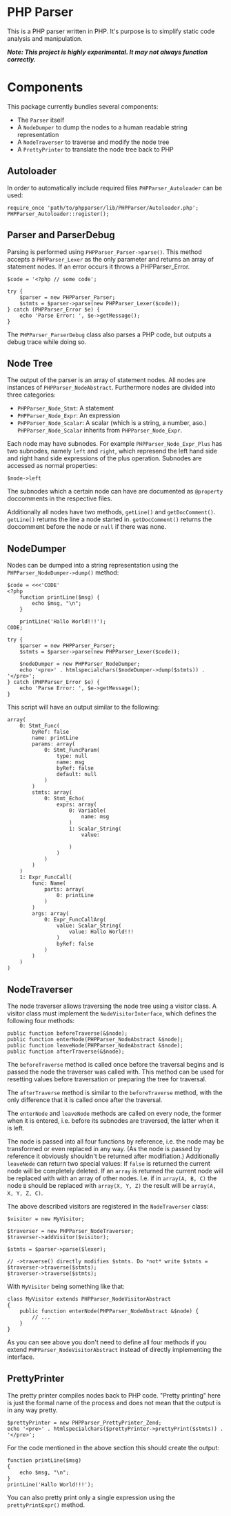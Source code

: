 PHP Parser
==========

This is a PHP parser written in PHP. It's purpose is to simplify static code analysis and
manipulation.

***Note: This project is highly experimental. It may not always function correctly.***

Components
==========

This package currently bundles several components:

 * The `Parser` itself
 * A `NodeDumper` to dump the nodes to a human readable string representation
 * A `NodeTraverser` to traverse and modify the node tree
 * A `PrettyPrinter` to translate the node tree back to PHP

Autoloader
----------

In order to automatically include required files `PHPParser_Autoloader` can be used:

    require_once 'path/to/phpparser/lib/PHPParser/Autoloader.php';
    PHPParser_Autoloader::register();

Parser and ParserDebug
----------------------

Parsing is performed using `PHPParser_Parser->parse()`. This method accepts a `PHPParser_Lexer`
as the only parameter and returns an array of statement nodes. If an error occurs it throws a
PHPParser_Error.

    $code = '<?php // some code';

    try {
        $parser = new PHPParser_Parser;
        $stmts = $parser->parse(new PHPParser_Lexer($code));
    } catch (PHPParser_Error $e) {
        echo 'Parse Error: ', $e->getMessage();
    }

The `PHPParser_ParserDebug` class also parses a PHP code, but outputs a debug trace while doing so.

Node Tree
---------

The output of the parser is an array of statement nodes. All nodes are instances of
`PHPParser_NodeAbstract`. Furthermore nodes are divided into three categories:

 * `PHPParser_Node_Stmt`: A statement
 * `PHPParser_Node_Expr`: An expression
 * `PHPParser_Node_Scalar`: A scalar (which is a string, a number, aso.)
   `PHPParser_Node_Scalar` inherits from `PHPParser_Node_Expr`.

Each node may have subnodes. For example `PHPParser_Node_Expr_Plus` has two subnodes, namely `left`
and `right`, which represend the left hand side and right hand side expressions of the plus operation.
Subnodes are accessed as normal properties:

    $node->left

The subnodes which a certain node can have are documented as `@property` doccomments in the
respective files.

Additionally all nodes have two methods, `getLine()` and `getDocComment()`.
`getLine()` returns the line a node started in.
`getDocComment()` returns the doccomment before the node or `null` if there was none.

NodeDumper
----------

Nodes can be dumped into a string representation using the `PHPParser_NodeDumper->dump()` method:

    $code = <<<'CODE'
    <?php
        function printLine($msg) {
            echo $msg, "\n";
        }

        printLine('Hallo World!!!');
    CODE;

    try {
        $parser = new PHPParser_Parser;
        $stmts = $parser->parse(new PHPParser_Lexer($code));

        $nodeDumper = new PHPParser_NodeDumper;
        echo '<pre>' . htmlspecialchars($nodeDumper->dump($stmts)) . '</pre>';
    } catch (PHPParser_Error $e) {
        echo 'Parse Error: ', $e->getMessage();
    }

This script will have an output similar to the following:

    array(
        0: Stmt_Func(
            byRef: false
            name: printLine
            params: array(
                0: Stmt_FuncParam(
                    type: null
                    name: msg
                    byRef: false
                    default: null
                )
            )
            stmts: array(
                0: Stmt_Echo(
                    exprs: array(
                        0: Variable(
                            name: msg
                        )
                        1: Scalar_String(
                            value:

                        )
                    )
                )
            )
        )
        1: Expr_FuncCall(
            func: Name(
                parts: array(
                    0: printLine
                )
            )
            args: array(
                0: Expr_FuncCallArg(
                    value: Scalar_String(
                        value: Hallo World!!!
                    )
                    byRef: false
                )
            )
        )
    )

NodeTraverser
-------------

The node traverser allows traversing the node tree using a visitor class. A visitor class must
implement the `NodeVisitorInterface`, which defines the following four methods:

    public function beforeTraverse(&$node);
    public function enterNode(PHPParser_NodeAbstract &$node);
    public function leaveNode(PHPParser_NodeAbstract &$node);
    public function afterTraverse(&$node);

The `beforeTraverse` method is called once before the traversal begins and is passed the node the
traverser was called with. This method can be used for resetting values before traversation or
preparing the tree for traversal.

The `afterTraverse` method is similar to the `beforeTraverse` method, with the only difference that
it is called once after the traversal.

The `enterNode` and `leaveNode` methods are called on every node, the former when it is entered, i.e.
before its subnodes are traversed, the latter when it is left.

The node is passed into all four functions by reference, i.e. the node may be transformed or even
replaced in any way. (As the node is passed by reference it obviously shouldn't be returned after
modifiation.) Additionally `leaveNode` can return two special values: If `false` is returned the
current node will be completely deleted. If an `array` is returned the current node will be replaced
with with an array of other nodes. I.e. if in `array(A, B, C)` the node `B` should be replaced with
`array(X, Y, Z)` the result will be `array(A, X, Y, Z, C)`.

The above described visitors are registered in the `NodeTraverser` class:

    $visitor = new MyVisitor;

    $traverser = new PHPParser_NodeTraverser;
    $traverser->addVisitor($visitor);

    $stmts = $parser->parse($lexer);

    // ->traverse() directly modifies $stmts. Do *not* write $stmts = $traverser->traverse($stmts);
    $traverser->traverse($stmts);

With `MyVisitor` being something like that:

    class MyVisitor extends PHPParser_NodeVisitorAbstract
    {
        public function enterNode(PHPParser_NodeAbstract &$node) {
            // ...
        }
    }

As you can see above you don't need to define all four methods if you extend
`PHPParser_NodeVisitorAbstract` instead of directly implementing the interface.

PrettyPrinter
-------------

The pretty printer compiles nodes back to PHP code. "Pretty printing" here is just the formal
name of the process and does not mean that the output is in any way pretty.

    $prettyPrinter = new PHPParser_PrettyPrinter_Zend;
    echo '<pre>' . htmlspecialchars($prettyPrinter->prettyPrint($stmts)) . '</pre>';

For the code mentioned in the above section this should create the output:

    function printLine($msg)
    {
        echo $msg, "\n";
    }
    printLine('Hallo World!!!');

You can also pretty print only a single expression using the `prettyPrintExpr()` method.